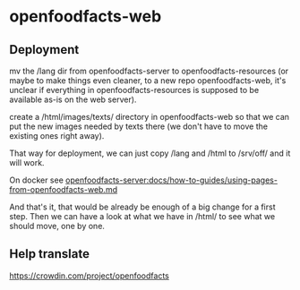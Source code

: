 # openfoodfacts-web

## Deployment

mv the /lang dir from openfoodfacts-server to openfoodfacts-resources (or maybe to make things even cleaner, to a new repo openfoodfacts-web, it's unclear if everything in openfoodfacts-resources is supposed to be available as-is on the web server).

create a /html/images/texts/ directory in openfoodfacts-web so that we can put the new images needed by texts there (we don't have to move the existing ones right away).

That way for deployment, we can just copy /lang and /html to /srv/off/ and it will work.

On docker see [openfoodfacts-server:docs/how-to-guides/using-pages-from-openfoodfacts-web.md](https://github.com/openfoodfacts/openfoodfacts-server/blob/main/docs/how-to-guides/using-pages-from-openfoodfacts-web.md)

And that's it, that would be already be enough of a big change for a first step. Then we can have a look at what we have in /html/ to see what we should move, one by one.

## Help translate
https://crowdin.com/project/openfoodfacts
